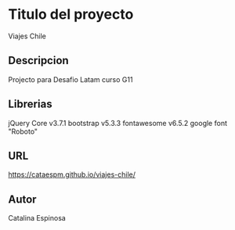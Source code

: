 # Titulo del proyecto

Viajes Chile

## Descripcion

Projecto para Desafio Latam
curso G11

## Librerias

jQuery Core v3.7.1
bootstrap v5.3.3
fontawesome v6.5.2
google font "Roboto"

## URL

https://cataespm.github.io/viajes-chile/

## Autor

Catalina Espinosa

